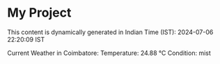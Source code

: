 # My Project

This content is dynamically generated in Indian Time (IST): 2024-07-06 22:20:09 IST


Current Weather in Coimbatore:
Temperature: 24.88 °C
Condition: mist
